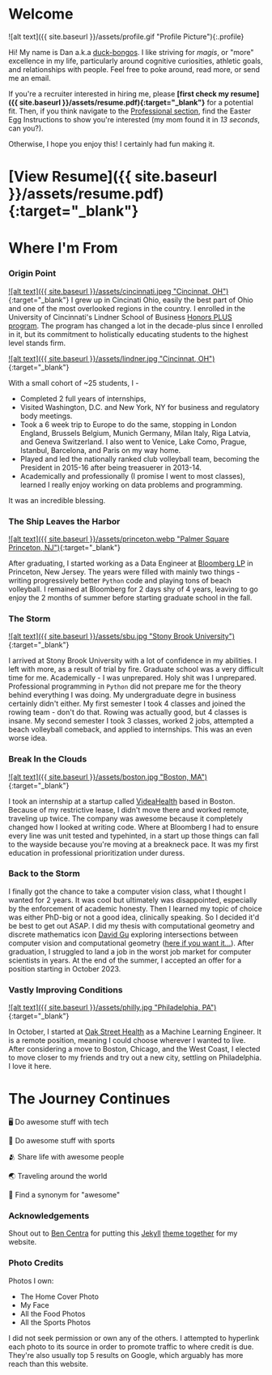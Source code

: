 

# Welcome

![alt text]({{ site.baseurl }}/assets/profile.gif "Profile Picture"){:.profile}

Hi! My name is Dan a.k.a [duck-bongos](/etymology/). I like striving for _magis_, or "more" excellence in my life, particularly around cognitive curiosities, athletic goals, and relationships with people. Feel free to poke around, read more, or send me an email.

If you're a recruiter interested in hiring me, please **[first check my resume]({{ site.baseurl }}/assets/resume.pdf){:target="_blank"}** for a potential fit. Then, if you think navigate to the [Professional section](/work/), find the Easter Egg Instructions to show you're interested (my mom found it in _13 seconds_, can you?).  

Otherwise, I hope you enjoy this! I certainly had fun making it.

# [View Resume]({{ site.baseurl }}/assets/resume.pdf){:target="_blank"}


# Where I'm From
### Origin Point
[![alt text]({{ site.baseurl }}/assets/cincinnati.jpeg "Cincinnat, OH")](https://www.visittheusa.com/destination/cincinnati){:target="_blank"}
I grew up in Cincinati Ohio, easily the best part of Ohio and one of the most overlooked regions in the country. I enrolled in the University of Cincinnati's Lindner School of Business [Honors PLUS program](https://business.uc.edu/student-experience/lindner-business-honors.html). The program has changed a lot in the decade-plus since I enrolled in it, but its commitment to holistically educating students to the highest level stands firm. 

[![alt text]({{ site.baseurl }}/assets/lindner.jpg "Cincinnat, OH")](https://www.uc.edu/news/articles/2021/03/lindner-college-of-business-continues-legacy-of-honors-innovation.html){:target="_blank"}

With a small cohort of ~25 students, I -
- Completed 2 full years of internships,
- Visited Washington, D.C. and New York, NY for business and regulatory body meetings.
- Took a 6 week trip to Europe to do the same, stopping in London England, Brussels Belgium, Munich Germany, Milan Italy, Riga Latvia, and Geneva Switzerland. I also went to Venice, Lake Como, Prague, Istanbul, Barcelona, and Paris on my way home.
- Played and led the nationally ranked club volleyball team, becoming the President in 2015-16 after being treasuerer in 2013-14.
- Academically and professionally (I promise I went to most classes), learned I really enjoy working on data problems and programming.

It was an incredible blessing.

### The Ship Leaves the Harbor

[![alt text]({{ site.baseurl }}/assets/princeton.webp "Palmer Square Princeton, NJ")](https://palmersquare.com/gallery/holidays-on-the-square/){:target="_blank"}



After graduating, I started working as a Data Engineer at [Bloomberg LP](https://www.bloomberg.com/company/) in Princeton, New Jersey. The years were filled with mainly two things - writing progressively better `Python` code and playing tons of beach volleyball. I remained at Bloomberg for 2 days shy of 4 years, leaving to go enjoy the 2 months of summer before starting graduate school in the fall.

### The Storm

[![alt text]({{ site.baseurl }}/assets/sbu.jpg "Stony Brook University")](https://news.stonybrook.edu/university/the-year-that-was-stony-brook-university-2023-in-photos/){:target="_blank"}

I arrived at Stony Brook University with a lot of confidence in my abilities. I left with more, as a result of trial by fire. Graduate school was a very difficult time for me. Academically - I was unprepared. Holy shit was I unprepared. Professional programming in `Python` did not prepare me for the theory behind everything I was doing. My undergraduate degre in business certainly didn't either. My first semester I took 4 classes and joined the rowing team - don't do that. Rowing was actually good, but 4 classes is insane. My second semester I took 3 classes, worked 2 jobs, attempted a beach volleyball comeback, and applied to internships. This was an even worse idea.

### Break In the Clouds

[![alt text]({{ site.baseurl }}/assets/boston.jpg "Boston, MA")](https://www.timeout.com/boston/things-to-do/best-things-to-do-in-the-summer-in-boston){:target="_blank"}

I took an internship at a startup called [VideaHealth](https://www.videa.ai/) based in Boston. Because of my restrictive lease, I didn't move there and worked remote, traveling up twice. The company was awesome because it completely changed how I looked at writing code. Where at Bloomberg I had to ensure every line was unit tested and typehinted, in a start up those things can fall to the wayside because you're moving at a breakneck pace. It was my first education in professional prioritization under duress.

### Back to the Storm
I finally got the chance to take a computer vision class, what I thought I wanted for 2 years. It was cool but ultimately was disappointed, especially by the enforcement of academic honesty. Then I learned my topic of choice was either PhD-big or not a good idea, clinically speaking. So I decided it'd be best to get out ASAP. I did my thesis with computational geometry and discrete mathematics icon [David Gu](https://www3.cs.stonybrook.edu/~gu/) exploring intersections between computer vision and computational geometry ([here if you want it...](https://commons.library.stonybrook.edu/cgi/viewcontent.cgi?article=1035&context=electronic-disserations-theses)). After graduation, I struggled to land a job in the worst job market for computer scientists in years. At the end of the summer, I accepted an offer for a position starting in October 2023.

### Vastly Improving Conditions

[![alt text]({{ site.baseurl }}/assets/philly.jpg "Philadelphia, PA")](https://www.visitphilly.com/features/lonely-planet-2024/){:target="_blank"}

In October, I started at [Oak Street Health](https://www.oakstreethealth.com/) as a Machine Learning Engineer. It is a remote position, meaning I could choose wherever I wanted to live. After considering a move to Boston, Chicago, and the West Coast, I elected to move closer to my friends and try out a new city, settling on Philadelphia. I love it here. 


# The Journey Continues
🖥️ Do awesome stuff with tech

🏃 Do awesome stuff with sports

🫂 Share life with awesome people

🌏 Traveling around the world

📖 Find a synonym for "awesome"


### Acknowledgements
Shout out to [Ben Centra][bencentra] for putting this [Jekyll][jekyll] [theme together][centrarium] for my website.

[centrarium]: https://github.com/bencentra/centrarium
[bencentra]: http://bencentra.com
[jekyll]: https://github.com/jekyll/jekyll

### Photo Credits
Photos I own:
- The Home Cover Photo
- My Face
- All the Food Photos
- All the Sports Photos

I did not seek permission or own any of the others. I attempted to hyperlink each photo to its source in order to promote traffic to where credit is due. They're also usually top 5 results on Google, which arguably has more reach than this website.